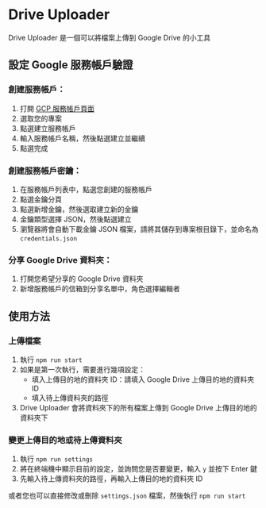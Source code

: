 # Drive Uploader

Drive Uploader 是一個可以將檔案上傳到 Google Drive 的小工具


## 設定 Google 服務帳戶驗證

### 創建服務帳戶：

1. 打開 [GCP 服務帳戶頁面](https://console.cloud.google.com/projectselector2/iam-admin/serviceaccounts?hl=zh-tw&supportedpurview=project)
2. 選取您的專案
3. 點選建立服務帳戶
4. 輸入服務帳戶名稱，然後點選建立並繼續
5. 點選完成

### 創建服務帳戶密鑰：

1. 在服務帳戶列表中，點選您創建的服務帳戶
2. 點選金鑰分頁
3. 點選新增金鑰，然後選取建立新的金鑰
4. 金鑰類型選擇 JSON，然後點選建立
5. 瀏覽器將會自動下載金鑰 JSON 檔案，請將其儲存到專案根目錄下，並命名為 `credentials.json`


### 分享 Google Drive 資料夾：

1. 打開您希望分享的 Google Drive 資料夾
2. 新增服務帳戶的信箱到分享名單中，角色選擇編輯者


## 使用方法

### 上傳檔案

1. 執行 `npm run start`
2. 如果是第一次執行，需要進行幾項設定：
   - 填入上傳目的地的資料夾 ID：請填入 Google Drive 上傳目的地的資料夾 ID
   - 填入待上傳資料夾的路徑
3. Drive Uploader 會將資料夾下的所有檔案上傳到 Google Drive 上傳目的地的資料夾下

### 變更上傳目的地或待上傳資料夾

1. 執行 `npm run settings`
2. 將在終端機中顯示目前的設定，並詢問您是否要變更，輸入 `y` 並按下 Enter 鍵
3. 先輸入待上傳資料夾的路徑，再輸入上傳目的地的資料夾 ID

或者您也可以直接修改或刪除 `settings.json` 檔案，然後執行 `npm run start`
